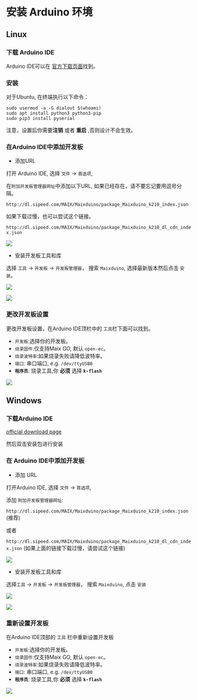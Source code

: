 安装 Arduino 环境
================

## Linux

### 下载 Arduino IDE

Arduino IDE可以在 [官方下载页面](https://www.arduino.cc/en/Main/Software)找到。

### 安装

对于Ubuntu, 在终端执行以下命令：

```shell
sudo usermod -a -G dialout $(whoami)
sudo apt install python3 python3-pip
sudo pip3 install pyserial
```

注意，设置后你需要**注销** 或者 **重启** ,否则设计不会生效。
### 在Arduino IDE中添加开发板

* 添加URL

打开 Arduino IDE, 选择 `文件` -> `首选项`, 

在`附加开发板管理器网址`中添加以下URL, 如果已经存在，请不要忘记要用逗号分隔。

`http://dl.sipeed.com/MAIX/Maixduino/package_Maixduino_k210_index.json`

如果下载过慢，也可以尝试这个链接。

`http://dl.sipeed.com/MAIX/Maixduino/package_Maixduino_k210_dl_cdn_index.json`


![](../../assets/arduino_settings.png)

* 安装开发板工具和库

选择 `工具` -> `开发板` -> `开发板管理器`， 搜索 `Maixduino`, 选择最新版本然后点击 `安装`。

![](../../assets/arduino_board.png)

![](../../assets/maixduino_install.png)


### 更改开发板设置

更改开发板设置，在Arduino IDE顶栏中的 `工具`栏下面可以找到。
* `开发板`:选择你的开发板。
* `烧录固件`:仅支持Maix GO, 默认 `open-ec`。
* `烧录波特率`:如果烧录失败请降低波特率。
* `端口`: 串口端口, e.g. `/dev/ttyUSB0`
* **`程序员`**: 烧录工具,你 **必须** 选择 **`k-flash`**

![](../../assets/arduino_board.png)





## Windows



### 下载Arduino IDE

[official download page](https://www.arduino.cc/en/Main/Software)

然后双击安装包进行安装


### 在 Arduino IDE中添加开发板

* 添加 URL

打开Arduino IDE, 选择 `文件` -> `首选项`, 

添加 `附加开发板管理器网址`: 

`http://dl.sipeed.com/MAIX/Maixduino/package_Maixduino_k210_index.json` (推荐)

或者

`http://dl.sipeed.com/MAIX/Maixduino/package_Maixduino_k210_dl_cdn_index.json` (如果上面的链接下载过慢，请尝试这个链接)


![](../../assets/arduino_settings.png)

* 安装开发板工具和库

选择`工具` -> `开发板` -> `开发板管理器`， 搜索 `Maixduino`, 点击 `安装`

![](../../assets/arduino_board.png)

![](../../assets/maixduino_install.png)


### 重新设置开发板

在Arduino IDE顶部的 `工具` 栏中重新设置开发板

* `开发板`:选择你的开发板。
* `烧录固件`:仅支持Maix GO, 默认 `open-ec`。
* `烧录波特率`:如果烧录失败请降低波特率。
* `端口`: 串口端口, e.g. `/dev/ttyUSB0`
* **`程序员`**: 烧录工具,你 **必须** 选择 **`k-flash`**

![](../../assets/arduino_board.png)


